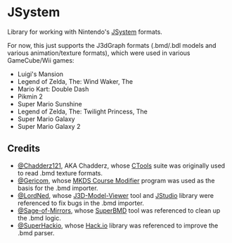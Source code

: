 # JSystem

Library for working with Nintendo's [JSystem](https://wiki.cloudmodding.com/tww/JSYSTEM) formats. 

For now, this just supports the J3dGraph formats (.bmd/.bdl models and various animation/texture formats), which were used in various GameCube/Wii games:

- Luigi's Mansion
- Legend of Zelda, The: Wind Waker, The
- Mario Kart: Double Dash
- Pikmin 2
- Super Mario Sunshine
- Legend of Zelda, The: Twilight Princess, The
- Super Mario Galaxy
- Super Mario Galaxy 2

## Credits

- [@Chadderz121](https://github.com/Chadderz121), AKA Chadderz, whose [CTools](https://www.chadsoft.co.uk/wiicoder/) suite was originally used to read .bmd texture formats.
- [@Gericom](https://github.com/Gericom), whose [MKDS Course Modifier](https://www.romhacking.net/utilities/1285/) program was used as the basis for the .bmd importer.
- [@LordNed](https://github.com/LordNed), whose [J3D-Model-Viewer](https://github.com/LordNed/J3D-Model-Viewer) tool and [JStudio](https://github.com/LordNed/JStudio) library were referenced to fix bugs in the .bmd importer.
- [@Sage-of-Mirrors](https://github.com/Sage-of-Mirrors), whose [SuperBMD](https://github.com/Sage-of-Mirrors/SuperBMD) tool was referenced to clean up the .bmd logic.
- [@SuperHackio](https://github.com/SuperHackio), whose [Hack.io](https://github.com/SuperHackio/Hack.io) library was referenced to improve the .bmd parser.
